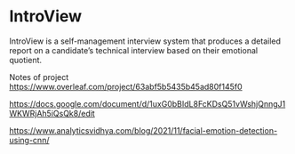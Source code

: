 # IntroView
IntroView is a self-management interview system that produces a detailed report on a candidate’s technical interview based on their emotional quotient.

Notes of project 
https://www.overleaf.com/project/63abf5b5435b45ad80f145f0

https://docs.google.com/document/d/1uxG0bBIdL8FcKDsQ51vWshjQnngJ1WKWRjAh5iQsQk8/edit

https://www.analyticsvidhya.com/blog/2021/11/facial-emotion-detection-using-cnn/
